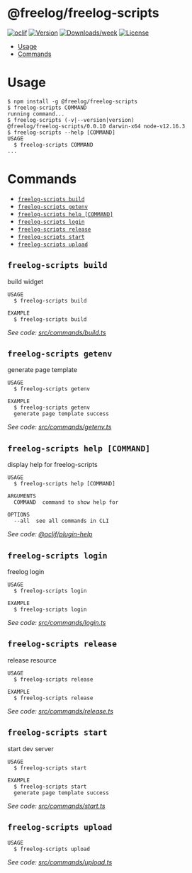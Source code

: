 @freelog/freelog-scripts
========================



[![oclif](https://img.shields.io/badge/cli-oclif-brightgreen.svg)](https://oclif.io)
[![Version](https://img.shields.io/npm/v/@freelog/freelog-scripts.svg)](https://npmjs.org/package/@freelog/freelog-scripts)
[![Downloads/week](https://img.shields.io/npm/dw/@freelog/freelog-scripts.svg)](https://npmjs.org/package/@freelog/freelog-scripts)
[![License](https://img.shields.io/npm/l/@freelog/freelog-scripts.svg)](https://github.com/liu-kai-github/freelog-scripts/blob/master/package.json)

<!-- toc -->
* [Usage](#usage)
* [Commands](#commands)
<!-- tocstop -->
# Usage
<!-- usage -->
```sh-session
$ npm install -g @freelog/freelog-scripts
$ freelog-scripts COMMAND
running command...
$ freelog-scripts (-v|--version|version)
@freelog/freelog-scripts/0.0.10 darwin-x64 node-v12.16.3
$ freelog-scripts --help [COMMAND]
USAGE
  $ freelog-scripts COMMAND
...
```
<!-- usagestop -->
# Commands
<!-- commands -->
* [`freelog-scripts build`](#freelog-scripts-build)
* [`freelog-scripts getenv`](#freelog-scripts-getenv)
* [`freelog-scripts help [COMMAND]`](#freelog-scripts-help-command)
* [`freelog-scripts login`](#freelog-scripts-login)
* [`freelog-scripts release`](#freelog-scripts-release)
* [`freelog-scripts start`](#freelog-scripts-start)
* [`freelog-scripts upload`](#freelog-scripts-upload)

## `freelog-scripts build`

build widget

```
USAGE
  $ freelog-scripts build

EXAMPLE
  $ freelog-scripts build
```

_See code: [src/commands/build.ts](https://github.com/freelogfe/freelogfe-lib-repos/blob/v0.0.10/src/commands/build.ts)_

## `freelog-scripts getenv`

generate page template

```
USAGE
  $ freelog-scripts getenv

EXAMPLE
  $ freelog-scripts getenv
  generate page template success
```

_See code: [src/commands/getenv.ts](https://github.com/freelogfe/freelogfe-lib-repos/blob/v0.0.10/src/commands/getenv.ts)_

## `freelog-scripts help [COMMAND]`

display help for freelog-scripts

```
USAGE
  $ freelog-scripts help [COMMAND]

ARGUMENTS
  COMMAND  command to show help for

OPTIONS
  --all  see all commands in CLI
```

_See code: [@oclif/plugin-help](https://github.com/oclif/plugin-help/blob/v3.0.1/src/commands/help.ts)_

## `freelog-scripts login`

freelog login

```
USAGE
  $ freelog-scripts login

EXAMPLE
  $ freelog-scripts login
```

_See code: [src/commands/login.ts](https://github.com/freelogfe/freelogfe-lib-repos/blob/v0.0.10/src/commands/login.ts)_

## `freelog-scripts release`

release resource

```
USAGE
  $ freelog-scripts release

EXAMPLE
  $ freelog-scripts release
```

_See code: [src/commands/release.ts](https://github.com/freelogfe/freelogfe-lib-repos/blob/v0.0.10/src/commands/release.ts)_

## `freelog-scripts start`

start dev server

```
USAGE
  $ freelog-scripts start

EXAMPLE
  $ freelog-scripts start
  generate page template success
```

_See code: [src/commands/start.ts](https://github.com/freelogfe/freelogfe-lib-repos/blob/v0.0.10/src/commands/start.ts)_

## `freelog-scripts upload`

```
USAGE
  $ freelog-scripts upload
```

_See code: [src/commands/upload.ts](https://github.com/freelogfe/freelogfe-lib-repos/blob/v0.0.10/src/commands/upload.ts)_
<!-- commandsstop -->
